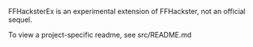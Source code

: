 FFHacksterEx is an experimental extension of FFHackster, not an official sequel.

To view a project-specific readme, see src/README.md
